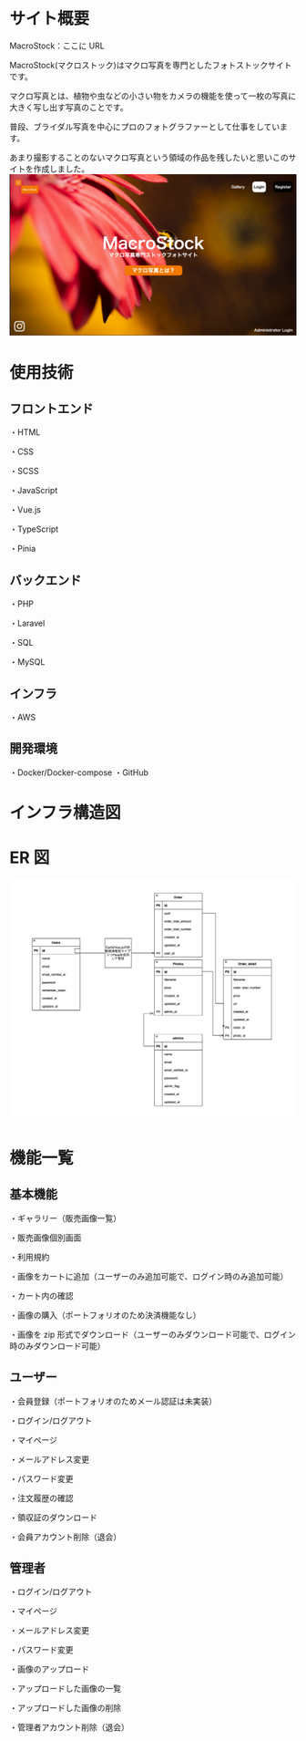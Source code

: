 # サイト概要

MacroStock：ここに URL

MacroStock(マクロストック)はマクロ写真を専門としたフォトストックサイトです。

マクロ写真とは、植物や虫などの小さい物をカメラの機能を使って一枚の写真に大きく写し出す写真のことです。

普段、ブライダル写真を中心にプロのフォトグラファーとして仕事をしています。

あまり撮影することのないマクロ写真という領域の作品を残したいと思いこのサイトを作成しました。
![](https://github.com/webyoshinobu/macrostock_laravel_vue/blob/5a769de6d02711b8a0ae4adfd5d0cbcad267ec21/top_screenshot.png)

# 使用技術

## フロントエンド

・HTML

・CSS

・SCSS

・JavaScript

・Vue.js

・TypeScript

・Pinia

## バックエンド

・PHP

・Laravel

・SQL

・MySQL

## インフラ

・AWS

## 開発環境

・Docker/Docker-compose
・GitHub

# インフラ構造図

# ER 図

![](https://github.com/webyoshinobu/macrostock_laravel_vue/blob/3d3a02385e8d3de1949d42f902a5bd2f2c9ebfaa/er.png)

# 機能一覧

## 基本機能

・ギャラリー（販売画像一覧）

・販売画像個別画面

・利用規約

・画像をカートに追加（ユーザーのみ追加可能で、ログイン時のみ追加可能）

・カート内の確認

・画像の購入（ポートフォリオのため決済機能なし）

・画像を zip 形式でダウンロード（ユーザーのみダウンロード可能で、ログイン時のみダウンロード可能）

## ユーザー

・会員登録（ポートフォリオのためメール認証は未実装）

・ログイン/ログアウト

・マイページ

・メールアドレス変更

・パスワード変更

・注文履歴の確認

・領収証のダウンロード

・会員アカウント削除（退会）

## 管理者

・ログイン/ログアウト

・マイページ

・メールアドレス変更

・パスワード変更

・画像のアップロード

・アップロードした画像の一覧

・アップロードした画像の削除

・管理者アカウント削除（退会）
